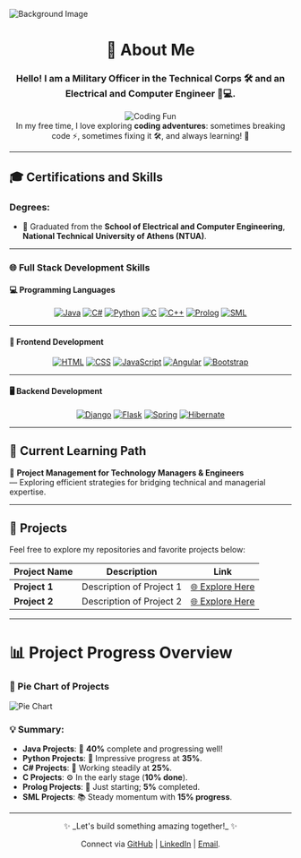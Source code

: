 ![Background Image](https://github.com/nikouliciousp/nikouliciousp/blob/main/back.png)

<div align="center">

# **👋 About Me**
  
### Hello! I am a **Military Officer** in the **Technical Corps** 🛠️ and an **Electrical and Computer Engineer** 🔧💻.

![Coding Fun](https://github.com/nikouliciousp/nikouliciousp/blob/main/m19074.gif)  
In my free time, I love exploring **coding adventures**: sometimes breaking code ⚡, sometimes fixing it 🛠️, and always learning! 🌱

</div>

---

## **🎓 Certifications and Skills**

### **Degrees**:
- 📘 Graduated from the **School of Electrical and Computer Engineering**, **National Technical University of Athens (NTUA)**.  

---

### **🌐 Full Stack Development Skills**

#### **💻 Programming Languages**  

<div align="center">

[![Java](https://img.shields.io/badge/Java-F80000?logo=java&logoColor=white)](https://docs.oracle.com/javase/tutorial/) 
[![C#](https://img.shields.io/badge/C%23-239120?logo=csharp&logoColor=white)](https://learn.microsoft.com/en-us/dotnet/csharp/) 
[![Python](https://img.shields.io/badge/Python-3776AB?logo=python&logoColor=white)](https://docs.python.org/3/tutorial/) 
[![C](https://img.shields.io/badge/C-A8B9CC?logo=c&logoColor=white)](https://devdocs.io/c/) 
[![C++](https://img.shields.io/badge/C++-00599C?logo=cplusplus&logoColor=white)](https://cplusplus.com/doc/tutorial/) 
[![Prolog](https://img.shields.io/badge/Prolog-B73A3A?logo=swi-prolog&logoColor=white)](https://www.swi-prolog.org/pldoc/doc_for?object=manual) 
[![SML](https://img.shields.io/badge/SML-8B0000?logo=standard-ml&logoColor=white)](https://www.smlnj.org/doc/)

</div>

---

#### **🎨 Frontend Development**

<div align="center">

[![HTML](https://img.shields.io/badge/HTML5-E34F26?logo=html5&logoColor=white)](https://developer.mozilla.org/en-US/docs/Web/HTML) 
[![CSS](https://img.shields.io/badge/CSS3-1572B6?logo=css3&logoColor=white)](https://developer.mozilla.org/en-US/docs/Web/CSS) 
[![JavaScript](https://img.shields.io/badge/JavaScript-F7DF1E?logo=javascript&logoColor=black)](https://developer.mozilla.org/en-US/docs/Web/JavaScript) 
[![Angular](https://img.shields.io/badge/Angular-DD0031?logo=angular&logoColor=white)](https://angular.io/tutorial) 
[![Bootstrap](https://img.shields.io/badge/Bootstrap-7952B3?logo=bootstrap&logoColor=white)](https://getbootstrap.com/docs/5.3/getting-started/introduction/)

</div>

---

#### **🖥️ Backend Development**

<div align="center">

[![Django](https://img.shields.io/badge/Django-092E20?logo=django&logoColor=white)](https://docs.djangoproject.com/en/4.2/intro/) 
[![Flask](https://img.shields.io/badge/Flask-000000?logo=flask&logoColor=white)](https://flask.palletsprojects.com/en/2.3.x/tutorial/) 
[![Spring](https://img.shields.io/badge/Spring-6DB33F?logo=spring&logoColor=white)](https://spring.io/guides) 
[![Hibernate](https://img.shields.io/badge/Hibernate-59666C?logo=hibernate&logoColor=white)](https://hibernate.org/orm/documentation/)

</div>

---

## **🚀 Current Learning Path**  
📘 **Project Management for Technology Managers & Engineers**  
&mdash; Exploring efficient strategies for bridging technical and managerial expertise.

---

## **📂 Projects**  

Feel free to explore my repositories and favorite projects below:  

| **Project Name** | **Description**           | **Link**             |
|------------------|---------------------------|----------------------|
| **Project 1**    | Description of Project 1  | [🌐 Explore Here](#) |
| **Project 2**    | Description of Project 2  | [🌐 Explore Here](#) |

---

# **📊 Project Progress Overview**  

### **🎯 Pie Chart of Projects**  
![Pie Chart](https://quickchart.io/chart?c=%7B%22type%22%3A%22pie%22%2C%22data%22%3A%7B%22labels%22%3A%5B%22Java%22%2C%22Python%22%2C%22C%23%22%2C%22C%22%2C%22Prolog%22%2C%22SML%22%5D%2C%22datasets%22%3A%5B%7B%22data%22%3A%5B40%2C35%2C25%2C10%2C5%2C15%5D%7D%5D%7D%7D)  

### **💡 Summary**:  
- **Java Projects**: 🚀 **40%** complete and progressing well!  
- **Python Projects**: 🐍 Impressive progress at **35%**.  
- **C# Projects**: 🔧 Working steadily at **25%**.  
- **C Projects**: ⚙️ In the early stage (**10% done**).  
- **Prolog Projects**: 📘 Just starting; **5%** completed.  
- **SML Projects**: 📚 Steady momentum with **15% progress**.  

---

<div align="center">✨ _Let's build something amazing together!_ ✨  

Connect via [GitHub](#) | [LinkedIn](#) | [Email](#).  

</div>

